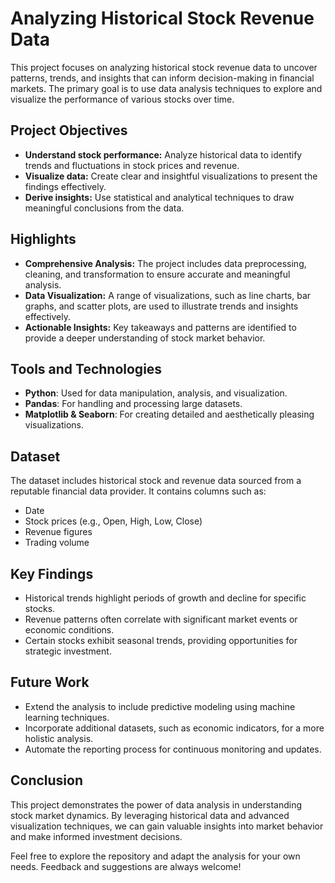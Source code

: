 # Analyzing Historical Stock Revenue Data

This project focuses on analyzing historical stock revenue data to uncover patterns, trends, and insights that can inform decision-making in financial markets. The primary goal is to use data analysis techniques to explore and visualize the performance of various stocks over time.

## Project Objectives

- **Understand stock performance:** Analyze historical data to identify trends and fluctuations in stock prices and revenue.
- **Visualize data:** Create clear and insightful visualizations to present the findings effectively.
- **Derive insights:** Use statistical and analytical techniques to draw meaningful conclusions from the data.

## Highlights

- **Comprehensive Analysis:** The project includes data preprocessing, cleaning, and transformation to ensure accurate and meaningful analysis.
- **Data Visualization:** A range of visualizations, such as line charts, bar graphs, and scatter plots, are used to illustrate trends and insights effectively.
- **Actionable Insights:** Key takeaways and patterns are identified to provide a deeper understanding of stock market behavior.

## Tools and Technologies

- **Python**: Used for data manipulation, analysis, and visualization.
- **Pandas**: For handling and processing large datasets.
- **Matplotlib & Seaborn**: For creating detailed and aesthetically pleasing visualizations.

## Dataset

The dataset includes historical stock and revenue data sourced from a reputable financial data provider. It contains columns such as:
- Date
- Stock prices (e.g., Open, High, Low, Close)
- Revenue figures
- Trading volume

## Key Findings

- Historical trends highlight periods of growth and decline for specific stocks.
- Revenue patterns often correlate with significant market events or economic conditions.
- Certain stocks exhibit seasonal trends, providing opportunities for strategic investment.

## Future Work

- Extend the analysis to include predictive modeling using machine learning techniques.
- Incorporate additional datasets, such as economic indicators, for a more holistic analysis.
- Automate the reporting process for continuous monitoring and updates.

## Conclusion

This project demonstrates the power of data analysis in understanding stock market dynamics. By leveraging historical data and advanced visualization techniques, we can gain valuable insights into market behavior and make informed investment decisions.

Feel free to explore the repository and adapt the analysis for your own needs. Feedback and suggestions are always welcome!
